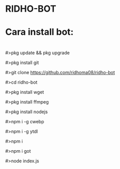 # RIDHO-BOT

# Cara install bot:
#
#>pkg update && pkg upgrade

#>pkg install git

#>git clone https://github.com/ridhoma08/ridho-bot

#>cd ridho-bot

#>pkg install wget

#>pkg install ffmpeg

#>pkg install nodejs

#>npm i -g cwebp

#>npm i -g ytdl

#>npm i

#>npm i got

#>node index.js

